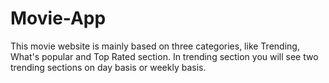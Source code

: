 # Movie-App

This movie website is mainly based on three categories, like Trending, What's popular and Top Rated section. In trending section you will see two trending sections on day basis or weekly basis.

